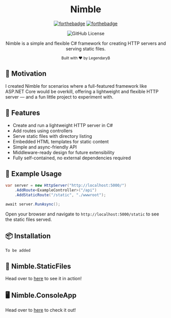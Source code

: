 <h1 align="center">Nimble</h1>
<div align="center">

[![forthebadge](https://forthebadge.com/images/badges/made-with-c-sharp.svg)](https://forthebadge.com)
[![forthebadge](https://forthebadge.com/images/badges/built-with-love.svg)](https://forthebadge.com)

![GitHub License](https://img.shields.io/github/license/LegendaryB/Nimble)

Nimble is a simple and flexible C# framework for creating HTTP servers and serving static files.

<sub>Built with ❤ by LegendaryB</sub>
</div>

## 🌟 Motivation
I created Nimble for scenarios where a full-featured framework like ASP.NET Core would be overkill, offering a lightweight and flexible HTTP server — and a fun little project to experiment with.

## 🚀 Features
* Create and run a lightweight HTTP server in C#
* Add routes using controllers
* Serve static files with directory listing
* Embedded HTML templates for static content
* Simple and async-friendly API
* Middleware-ready design for future extensibility
* Fully self-contained, no external dependencies required

## 📝 Example Usage
```csharp
var server = new HttpServer("http://localhost:5000/")
    .AddRoute<ExampleController>("/api")
    .AddStaticRoute("/static", "./wwwroot");

await server.RunAsync();
```

Open your browser and navigate to `http://localhost:5000/static` to see the static files served.

## 📦 Installation

```bash
To be added
```

## 📁 Nimble.StaticFiles
Head over to [here](https://github.com/LegendaryB/Nimble/tree/main/src/Nimble.StaticFiles/README.md) to see it in action!

## 🖥️ Nimble.ConsoleApp
Head over to [here](https://github.com/LegendaryB/Nimble/tree/main/src/Nimble.ConsoleApp) to check it out!